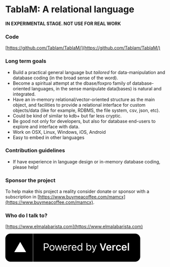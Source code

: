 # TablaM: A relational language #

**IN EXPERIMENTAL STAGE. NOT USE FOR REAL WORK**

### Code ###

[https://github.com/Tablam/TablaM/](https://github.com/Tablam/TablaM/)

### Long term goals ###

* Build a practical general language but *tailored* for data-manipulation and database coding (in the broad sense of the word).
* Become a spiritual attempt at the dbase/foxpro family of database-oriented languages, in the sense manipulate data(bases) is natural and integrated.
* Have an in-memory relational/vector-oriented structure as the main object, and facilities to provide a relational interface for custom objects/data 
  (like for example, RDBMS, the file system, csv, json, etc).
* Could be kind of similar to kdb+ but far less cryptic.
* Be good not only for developers, but also for database end-users to explore and interface with data.
* Work on OSX, Linux, Windows, iOS, Android
* Easy to embed in other languages

### Contribution guidelines ###

* If have experience in language design or in-memory database coding, please help!

### Sponsor the project

To help make this project a reality consider donate or sponsor with a subscription in [https://www.buymeacoffee.com/mamcx](https://www.buymeacoffee.com/mamcx).

### Who do I talk to? ###

[https://www.elmalabarista.com](https://www.elmalabarista.com)

<a href="https://vercel.com/?utm_source=tablam&utm_campaign=oss">![powered-by-vercel](/docs/static/img/powered-by-vercel.svg)</a>
